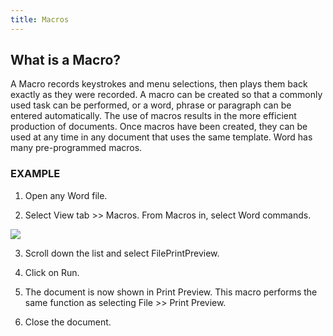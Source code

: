 ```yaml
---
title: Macros
---
```


## What is a Macro?

A Macro records keystrokes and menu selections, then plays them back exactly as they were recorded. A macro can be created so that a commonly used task can be performed, or a word, phrase or paragraph can be entered automatically. The use of macros results in the more efficient production of documents. Once macros have been created, they can be used at any time in any document that uses the same template. Word has many pre-programmed macros.

### EXAMPLE

1. Open any Word file.

2. Select View tab >> Macros. From Macros in, select Word commands.

![](/img/macroimg.png)

3. Scroll down the list and select FilePrintPreview.

4. Click on Run.

5. The document is now shown in Print Preview. This macro performs the same function as selecting File >> Print Preview.

6. Close the document.